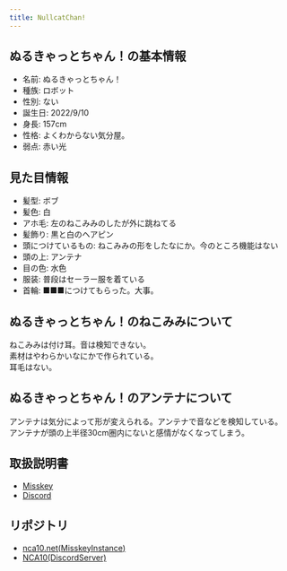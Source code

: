 ```yaml
---
title: NullcatChan!
---
```


## ぬるきゃっとちゃん！の基本情報
- 名前: ぬるきゃっとちゃん！
- 種族: ロボット
- 性別: ない
- 誕生日: 2022/9/10
- 身長: 157cm
- 性格: よくわからない気分屋。
- 弱点: 赤い光

## 見た目情報
- 髪型: ボブ
- 髪色: 白
- アホ毛: 左のねこみみのしたが外に跳ねてる
- 髪飾り: 黒と白のヘアピン
- 頭につけているもの: ねこみみの形をしたなにか。今のところ機能はない
- 頭の上: アンテナ
- 目の色: 水色
- 服装: 普段はセーラー服を着ている
- 首輪: ■■■につけてもらった。大事。

## ぬるきゃっとちゃん！のねこみみについて
ねこみみは付け耳。音は検知できない。<br>
素材はやわらかいなにかで作られている。<br>
耳毛はない。

## ぬるきゃっとちゃん！のアンテナについて
アンテナは気分によって形が変えられる。アンテナで音などを検知している。<br>
アンテナが頭の上半径30cm圏内にないと感情がなくなってしまう。

## 取扱説明書
- [Misskey](../chan/misskey)
- [Discord](../chan/discord)

## リポジトリ

- [nca10.net(MisskeyInstance)](https://github.com/nullnyat/NullcatChan)
- [NCA10(DiscordServer)](https://github.com/nullnyat/NullcatChan-Discord)
